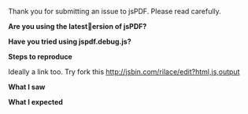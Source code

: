 Thank you for submitting an issue to jsPDF. Please read carefully.

**Are you using the latest ersion of jsPDF?**

**Have you tried using jspdf.debug.js?**

**Steps to reproduce**

Ideally a link too. Try fork this http://jsbin.com/rilace/edit?html,js,output

**What I saw**

**What I expected**
